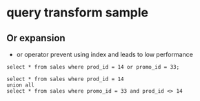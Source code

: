 # query transform sample

## Or expansion

- or operator prevent using index and leads to low performance

```
select * from sales where prod_id = 14 or promo_id = 33;
```

```
select * from sales where prod_id = 14
union all
select * from sales where promo_id = 33 and prod_id <> 14
```
